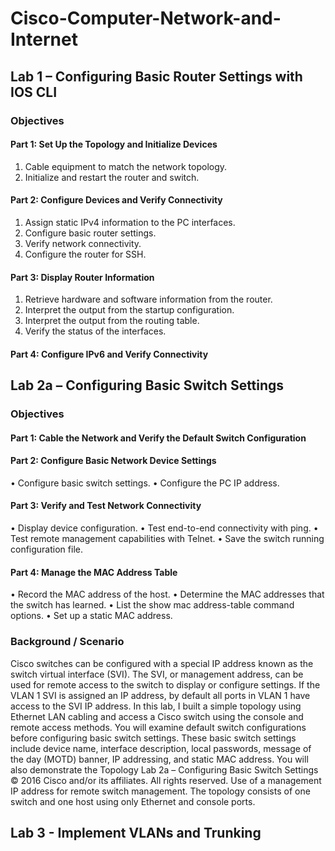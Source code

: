 # Cisco-Computer-Network-and-Internet

## Lab 1 – Configuring Basic Router Settings with IOS CLI



### Objectives
#### Part 1: Set Up the Topology and Initialize Devices
1. Cable equipment to match the network topology.
2. Initialize and restart the router and switch.
#### Part 2: Configure Devices and Verify Connectivity
1. Assign static IPv4 information to the PC interfaces.
2. Configure basic router settings.
3. Verify network connectivity.
4. Configure the router for SSH.
#### Part 3: Display Router Information
1. Retrieve hardware and software information from the router.
2. Interpret the output from the startup configuration.
3. Interpret the output from the routing table.
4. Verify the status of the interfaces.
#### Part 4: Configure IPv6 and Verify Connectivity

## Lab 2a – Configuring Basic Switch Settings

### Objectives
#### Part 1: Cable the Network and Verify the Default Switch Configuration
#### Part 2: Configure Basic Network Device Settings
• Configure basic switch settings.
• Configure the PC IP address.
#### Part 3: Verify and Test Network Connectivity
• Display device configuration.
• Test end-to-end connectivity with ping.
• Test remote management capabilities with Telnet.
• Save the switch running configuration file.
#### Part 4: Manage the MAC Address Table
• Record the MAC address of the host.
• Determine the MAC addresses that the switch has learned.
• List the show mac address-table command options.
• Set up a static MAC address.

### Background / Scenario
Cisco switches can be configured with a special IP address known as the switch virtual interface (SVI). The SVI, or management address, can be used for remote access to the switch to display or configure settings. If the VLAN 1 SVI is assigned an IP address, by default all ports in VLAN 1 have access to the SVI IP address. 
In this lab, I built a simple topology using Ethernet LAN cabling and access a Cisco switch using the console and remote access methods. You will examine default switch configurations before configuring basic switch settings. These basic switch settings include device name, interface description, local passwords,
message of the day (MOTD) banner, IP addressing, and static MAC address. You will also demonstrate the Topology Lab 2a – Configuring Basic Switch Settings © 2016 Cisco and/or its affiliates. All rights reserved. Use of a management IP address for remote switch management. The topology consists of one switch and one host using only Ethernet and console ports.

## Lab 3 - Implement VLANs and Trunking

